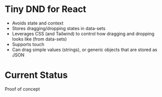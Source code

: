 # Tiny DND for React

-  Avoids state and context
-  Stores dragging/dropping states in data-sets
-  Leverages CSS (and Tailwind) to control how dragging and dropping looks like (from data-sets)
-  Supports touch
-  Can drag simple values (strings), or generic objects that are stored as JSON

# Current Status

Proof of concept
